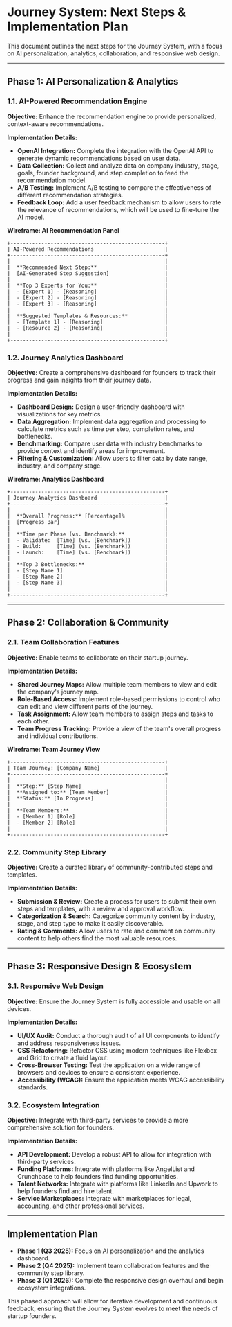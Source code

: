 # Journey System: Next Steps & Implementation Plan

This document outlines the next steps for the Journey System, with a focus on AI personalization, analytics, collaboration, and responsive web design.

---

## Phase 1: AI Personalization & Analytics

### 1.1. AI-Powered Recommendation Engine

**Objective:** Enhance the recommendation engine to provide personalized, context-aware recommendations.

**Implementation Details:**
- **OpenAI Integration:** Complete the integration with the OpenAI API to generate dynamic recommendations based on user data.
- **Data Collection:** Collect and analyze data on company industry, stage, goals, founder background, and step completion to feed the recommendation model.
- **A/B Testing:** Implement A/B testing to compare the effectiveness of different recommendation strategies.
- **Feedback Loop:** Add a user feedback mechanism to allow users to rate the relevance of recommendations, which will be used to fine-tune the AI model.

**Wireframe: AI Recommendation Panel**
```
+--------------------------------------------------+
| AI-Powered Recommendations                       |
+--------------------------------------------------+
|                                                  |
|  **Recommended Next Step:**                      |
|  [AI-Generated Step Suggestion]                  |
|                                                  |
|  **Top 3 Experts for You:**                      |
|  - [Expert 1] - [Reasoning]                      |
|  - [Expert 2] - [Reasoning]                      |
|  - [Expert 3] - [Reasoning]                      |
|                                                  |
|  **Suggested Templates & Resources:**            |
|  - [Template 1] - [Reasoning]                    |
|  - [Resource 2] - [Reasoning]                    |
|                                                  |
+--------------------------------------------------+
```

### 1.2. Journey Analytics Dashboard

**Objective:** Create a comprehensive dashboard for founders to track their progress and gain insights from their journey data.

**Implementation Details:**
- **Dashboard Design:** Design a user-friendly dashboard with visualizations for key metrics.
- **Data Aggregation:** Implement data aggregation and processing to calculate metrics such as time per step, completion rates, and bottlenecks.
- **Benchmarking:** Compare user data with industry benchmarks to provide context and identify areas for improvement.
- **Filtering & Customization:** Allow users to filter data by date range, industry, and company stage.

**Wireframe: Analytics Dashboard**
```
+--------------------------------------------------+
| Journey Analytics Dashboard                      |
+--------------------------------------------------+
|                                                  |
|  **Overall Progress:** [Percentage]%             |
|  [Progress Bar]                                  |
|                                                  |
|  **Time per Phase (vs. Benchmark):**             |
|  - Validate:  [Time] (vs. [Benchmark])           |
|  - Build:     [Time] (vs. [Benchmark])           |
|  - Launch:    [Time] (vs. [Benchmark])           |
|                                                  |
|  **Top 3 Bottlenecks:**                          |
|  - [Step Name 1]                                 |
|  - [Step Name 2]                                 |
|  - [Step Name 3]                                 |
|                                                  |
+--------------------------------------------------+
```

---

## Phase 2: Collaboration & Community

### 2.1. Team Collaboration Features

**Objective:** Enable teams to collaborate on their startup journey.

**Implementation Details:**
- **Shared Journey Maps:** Allow multiple team members to view and edit the company's journey map.
- **Role-Based Access:** Implement role-based permissions to control who can edit and view different parts of the journey.
- **Task Assignment:** Allow team members to assign steps and tasks to each other.
- **Team Progress Tracking:** Provide a view of the team's overall progress and individual contributions.

**Wireframe: Team Journey View**
```
+--------------------------------------------------+
| Team Journey: [Company Name]                     |
+--------------------------------------------------+
|                                                  |
|  **Step:** [Step Name]                           |
|  **Assigned to:** [Team Member]                  |
|  **Status:** [In Progress]                       |
|                                                  |
|  **Team Members:**                               |
|  - [Member 1] [Role]                             |
|  - [Member 2] [Role]                             |
|                                                  |
+--------------------------------------------------+
```

### 2.2. Community Step Library

**Objective:** Create a curated library of community-contributed steps and templates.

**Implementation Details:**
- **Submission & Review:** Create a process for users to submit their own steps and templates, with a review and approval workflow.
- **Categorization & Search:** Categorize community content by industry, stage, and step type to make it easily discoverable.
- **Rating & Comments:** Allow users to rate and comment on community content to help others find the most valuable resources.

---

## Phase 3: Responsive Design & Ecosystem

### 3.1. Responsive Web Design

**Objective:** Ensure the Journey System is fully accessible and usable on all devices.

**Implementation Details:**
- **UI/UX Audit:** Conduct a thorough audit of all UI components to identify and address responsiveness issues.
- **CSS Refactoring:** Refactor CSS using modern techniques like Flexbox and Grid to create a fluid layout.
- **Cross-Browser Testing:** Test the application on a wide range of browsers and devices to ensure a consistent experience.
- **Accessibility (WCAG):** Ensure the application meets WCAG accessibility standards.

### 3.2. Ecosystem Integration

**Objective:** Integrate with third-party services to provide a more comprehensive solution for founders.

**Implementation Details:**
- **API Development:** Develop a robust API to allow for integration with third-party services.
- **Funding Platforms:** Integrate with platforms like AngelList and Crunchbase to help founders find funding opportunities.
- **Talent Networks:** Integrate with platforms like LinkedIn and Upwork to help founders find and hire talent.
- **Service Marketplaces:** Integrate with marketplaces for legal, accounting, and other professional services.

---

## Implementation Plan

- **Phase 1 (Q3 2025):** Focus on AI personalization and the analytics dashboard.
- **Phase 2 (Q4 2025):** Implement team collaboration features and the community step library.
- **Phase 3 (Q1 2026):** Complete the responsive design overhaul and begin ecosystem integrations.

This phased approach will allow for iterative development and continuous feedback, ensuring that the Journey System evolves to meet the needs of startup founders.
